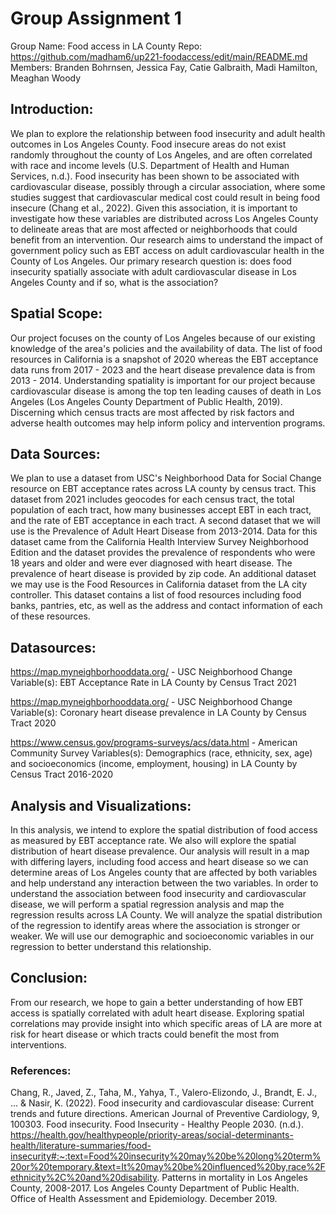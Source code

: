 # Group Assignment 1
Group Name: Food access in LA County
Repo: https://github.com/madham6/up221-foodaccess/edit/main/README.md
Members: Branden Bohrnsen, Jessica Fay, Catie Galbraith, Madi Hamilton, Meaghan Woody

## Introduction:
We plan to explore the relationship between food insecurity and adult health outcomes in Los Angeles County. Food insecure areas do not exist randomly throughout the county of Los Angeles, and are often correlated with race and income levels (U.S. Department of Health and Human Services, n.d.). Food insecurity has been shown to be associated with cardiovascular disease, possibly through a circular association, where some studies suggest that cardiovascular medical cost could result in being food insecure (Chang et al., 2022). Given this association, it is important to investigate how these variables are distributed across Los Angeles County to delineate areas that are most affected or neighborhoods that could benefit from an intervention. Our research aims to understand the impact of government policy such as EBT access on adult cardiovascular health in the County of Los Angeles. Our primary research question is: does food insecurity spatially associate with adult cardiovascular disease in Los Angeles County and if so, what is the association?


## Spatial Scope:
Our project focuses on the county of Los Angeles because of our existing knowledge of the area's policies and the availability of data. The list of food resources in California is a snapshot of 2020 whereas the EBT acceptance data runs from 2017 - 2023 and the heart disease prevalence data is from 2013 - 2014. Understanding spatiality is important for our project because cardiovascular disease is among the top ten leading causes of death in Los Angeles (Los Angeles County Department of Public Health, 2019). Discerning which census tracts are most affected by risk factors and adverse health outcomes may help inform policy and intervention programs.

## Data Sources:
We plan to use a dataset from USC's Neighborhood Data for Social Change resource on EBT acceptance rates across LA county by census tract. This dataset from 2021 includes geocodes for each census tract, the total population of each tract, how many businesses accept EBT in each tract, and the rate of EBT acceptance in each tract.
A second dataset that we will use is the Prevalence of Adult Heart Disease from 2013-2014. Data for this dataset came from the California Health Interview Survey Neighborhood Edition and the dataset provides the prevalence of respondents who were 18 years and older and were ever diagnosed with heart disease. The prevalence of heart disease is provided by zip code.
An additional dataset we may use is the Food Resources in California dataset from the LA city controller. This dataset contains a list of food resources including food banks, pantries, etc, as well as the address and contact information of each of these resources.

## Datasources:
https://map.myneighborhooddata.org/ - USC Neighborhood Change
Variable(s): EBT Acceptance Rate in LA County by Census Tract 2021

https://map.myneighborhooddata.org/ - USC Neighborhood Change
Variable(s): Coronary heart disease prevalence in LA County by Census Tract 2020

https://www.census.gov/programs-surveys/acs/data.html - American Community Survey
Variables(s): Demographics (race, ethnicity, sex, age) and socioeconomics (income, employment, housing) in LA County by Census Tract 2016-2020

## Analysis and Visualizations:
In this analysis, we intend to explore the spatial distribution of food access as measured by EBT acceptance rate. We also will explore the spatial distribution of heart disease prevalence. Our analysis will result in a map with differing layers, including food access and heart disease so we can determine areas of Los Angeles county that are affected by both variables and help understand any interaction between the two variables.
In order to understand the association between food insecurity and cardiovascular disease, we will perform a spatial regression analysis and map the regression results across LA County. We will analyze the spatial distribution of the regression to identify areas where the association is stronger or weaker. We will use our demographic and socioeconomic variables in our regression to better understand this relationship.

## Conclusion:
From our research, we hope to gain a better understanding of how EBT access is spatially correlated with adult heart disease. Exploring spatial correlations may provide insight into which specific areas of LA are more at risk for heart disease or which tracts could benefit the most from interventions.

### References:
Chang, R., Javed, Z., Taha, M., Yahya, T., Valero-Elizondo, J., Brandt, E. J., ... & Nasir, K. (2022). Food insecurity and cardiovascular disease: Current trends and future directions. American Journal of Preventive Cardiology, 9, 100303.
Food insecurity. Food Insecurity - Healthy People 2030. (n.d.). https://health.gov/healthypeople/priority-areas/social-determinants-health/literature-summaries/food-insecurity#:~:text=Food%20insecurity%20may%20be%20long%20term%20or%20temporary.&text=It%20may%20be%20influenced%20by,race%2Fethnicity%2C%20and%20disability. 
Patterns in mortality in Los Angeles County, 2008-2017. Los Angeles County Department of Public Health. Office of Health Assessment and Epidemiology. December 2019.




